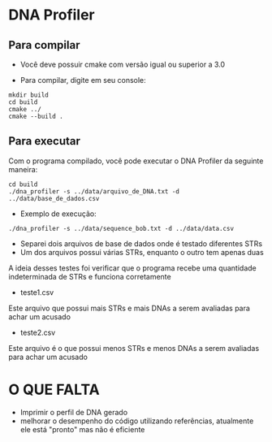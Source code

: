 # DNA Profiler

## Para compilar

- Você deve possuir cmake com versão igual ou superior a 3.0

- Para compilar, digite em seu console:

```
mkdir build
cd build
cmake ../
cmake --build .
```

## Para executar

Com o programa compilado, você pode executar o DNA Profiler da seguinte maneira:
 
```
cd build
./dna_profiler -s ../data/arquivo_de_DNA.txt -d ../data/base_de_dados.csv
```

- Exemplo de execução:

```
./dna_profiler -s ../data/sequence_bob.txt -d ../data/data.csv
```

- Separei dois arquivos de base de dados onde é testado diferentes STRs
- Um dos arquivos possui várias STRs, enquanto o outro tem apenas duas

A ideia desses testes foi verificar que o programa recebe uma quantidade indeterminada de STRs
e funciona corretamente

- teste1.csv

 Este arquivo que possui mais STRs e mais DNAs a serem avaliadas para achar um acusado

- teste2.csv

 Este arquivo é o que possui menos STRs e menos DNAs a serem avaliadas para achar um acusado

# O QUE FALTA
- Imprimir o perfil de DNA gerado
- melhorar o desempenho do código utilizando referências, atualmente ele está "pronto" mas não é eficiente
